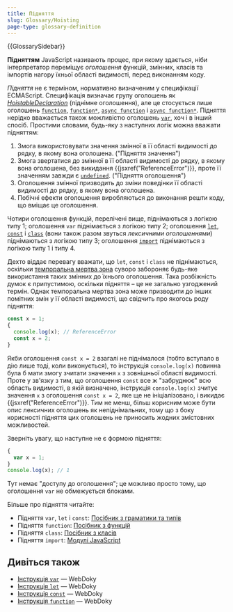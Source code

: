 ```yaml
---
title: Підняття
slug: Glossary/Hoisting
page-type: glossary-definition
---
```


{{GlossarySidebar}}

**Підняттям** JavaScript називають процес, при якому здається, ніби інтерпретатор переміщує _оголошення_ функцій, змінних, класів та імпортів нагору їхньої області видимості, перед виконанням коду.

_Підняття_ не є терміном, нормативно визначеним у специфікації ECMAScript. Специфікація визначає групу оголошень як [_HoistableDeclaration_](https://tc39.es/ecma262/multipage/ecmascript-language-statements-and-declarations.html#prod-HoistableDeclaration) (піднімне оголошення), але це стосується лише оголошень [`function`](/uk/docs/Web/JavaScript/Reference/Statements/function), [`function*`](/uk/docs/Web/JavaScript/Reference/Statements/function*), [`async function`](/uk/docs/Web/JavaScript/Reference/Statements/async_function) і [`async function*`](/uk/docs/Web/JavaScript/Reference/Statements/async_function*). Підняття нерідко вважається також можливістю оголошень [`var`](/uk/docs/Web/JavaScript/Reference/Statements/var), хоч і в інший спосіб. Простими словами, будь-яку з наступних логік можна вважати підняттям:

1. Змога використовувати значення змінної в її області видимості до рядку, в якому вона оголошена. ("Підняття значення")
2. Змога звертатися до змінної в її області видимості до рядку, в якому вона оголошена, без викидання {{jsxref("ReferenceError")}}, проте її значенням завжди є [`undefined`](/uk/docs/Web/JavaScript/Reference/Global_Objects/undefined). ("Підняття оголошення")
3. Оголошення змінної призводить до зміни поведінки її області видимості до рядку, в якому вона оголошена.
4. Побічні ефекти оголошення виробляються до виконання решти коду, що вміщає це оголошення.

Чотири оголошення функцій, перелічені вище, піднімаються з логікою типу 1; оголошення `var` піднімається з логікою типу 2; оголошення [`let`](/uk/docs/Web/JavaScript/Reference/Statements/let), [`const`](/uk/docs/Web/JavaScript/Reference/Statements/const) і [`class`](/uk/docs/Web/JavaScript/Reference/Statements/class) (вони також разом звуться _лексичними оголошеннями_) піднімаються з логікою типу 3; оголошення [`import`](/uk/docs/Web/JavaScript/Reference/Statements/import) піднімаються з логікою типу 1 і типу 4.

Дехто віддає перевагу вважати, що `let`, `const` і `class` не піднімаються, оскільки [темпоральна мертва зона](/uk/docs/Web/JavaScript/Reference/Statements/let#temporalna-mertva-zona-tdz) суворо забороняє будь-яке використання таких змінних до їхнього оголошення. Така розбіжність думок є припустимою, оскільки підняття – це не загально узгоджений термін. Однак темпоральна мертва зона може призводити до інших помітних змін у її області видимості, що свідчить про якогось роду підняття:

```js
const x = 1;
{
  console.log(x); // ReferenceError
  const x = 2;
}
```

Якби оголошення `const x = 2` взагалі не піднімалося (тобто вступало в дію лише тоді, коли виконується), то інструкція `console.log(x)` повинна була б мати змогу зчитати значення `x` з зовнішньої області видимості. Проте у зв'язку з тим, що оголошення `const` все ж "забруднює" всю область видимості, в якій визначено, інструкція `console.log(x)` зчитує значення `x` з оголошення `const x = 2`, яке ще не ініціалізовано, і викидає {{jsxref("ReferenceError")}}. Тим не менш, більш корисним може бути опис лексичних оголошень як непіднімальних, тому що з боку корисності підняття цих оголошень не приносить жодних змістовних можливостей.

Зверніть увагу, що наступне не є формою підняття:

```js
{
  var x = 1;
}
console.log(x); // 1
```

Тут немає "доступу до оголошення"; це можливо просто тому, що оголошення `var` не обмежується блоками.

Більше про підняття читайте:

- Підняття `var`, `let` і `const`: [Посібник з граматики та типів](/uk/docs/Web/JavaScript/Guide/Grammar_and_types#pidniattia-zminnykh)
- Підняття `function`: [Посібник з функцій](/uk/docs/Web/JavaScript/Guide/Functions#pidniattia-funktsii)
- Підняття `class`: [Посібник з класів](/uk/docs/Web/JavaScript/Guide/Using_classes#pidniattia-oholoshennia-klasu)
- Підняття `import`: [Модулі JavaScript](/uk/docs/Web/JavaScript/Guide/Modules#oholoshennia-importu-pidnimaiutsia)

## Дивіться також

- [Інструкція `var`](/uk/docs/Web/JavaScript/Reference/Statements/var) — WebDoky
- [Інструкція `let`](/uk/docs/Web/JavaScript/Reference/Statements/let) — WebDoky
- [Інструкція `const`](/uk/docs/Web/JavaScript/Reference/Statements/const) — WebDoky
- [Інструкція `function`](/uk/docs/Web/JavaScript/Reference/Statements/function) — WebDoky

